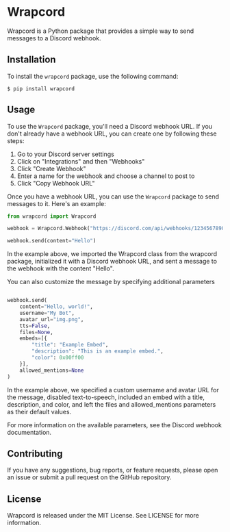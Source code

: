 # Wrapcord

Wrapcord is a Python package that provides a simple way to send messages to a Discord webhook.

## Installation

To install the `wrapcord` package, use the following command:

```
$ pip install wrapcord
```


## Usage

To use the `Wrapcord` package, you'll need a Discord webhook URL. If you don't already have a webhook URL, you can create one by following these steps:

1. Go to your Discord server settings
2. Click on "Integrations" and then "Webhooks"
3. Click "Create Webhook"
4. Enter a name for the webhook and choose a channel to post to
5. Click "Copy Webhook URL"

Once you have a webhook URL, you can use the `Wrapcord` package to send messages to it. Here's an example:

```python
from wrapcord import Wrapcord 

webhook = Wrapcord.Webhook("https://discord.com/api/webhooks/123456789012345678/abcdefg1234567")

webhook.send(content="Hello")
```


In the example above, we imported the Wrapcord class from the wrapcord package, initialized it with a Discord webhook URL, and sent a message to the webhook with the content "Hello".

You can also customize the message by specifying additional parameters


```python

webhook.send(
    content="Hello, world!",
    username="My Bot",
    avatar_url="img.png",
    tts=False,
    files=None,
    embeds=[{
        "title": "Example Embed",
        "description": "This is an example embed.",
        "color": 0x00ff00
    }],
    allowed_mentions=None
)

```
In the example above, we specified a custom username and avatar URL for the message, disabled text-to-speech, included an embed with a title, description, and color, and left the files and allowed_mentions parameters as their default values.

For more information on the available parameters, see the Discord webhook documentation.

## Contributing

If you have any suggestions, bug reports, or feature requests, please open an issue or submit a pull request on the GitHub repository.


## License
Wrapcord is released under the MIT License. See LICENSE for more information.


